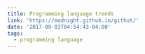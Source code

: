 ```yaml
---
title: Programming language trends
link: 'https://madnight.github.io/githut/'
date: '2017-09-03T04:54:43-04:00'
tags:
  - programming language
---
```



